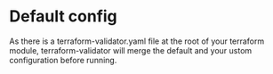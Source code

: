 # Default config
As there is a terraform-validator.yaml file at the root of your terraform module, terraform-validator will merge the default and your ustom configuration before running.
